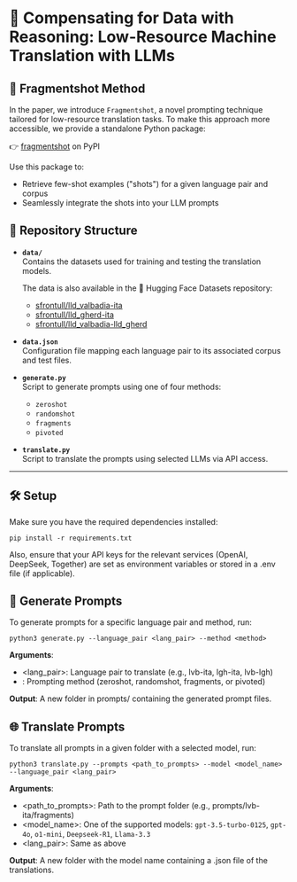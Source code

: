 # 🧠 Compensating for Data with Reasoning: Low-Resource Machine Translation with LLMs


## 🧩 Fragmentshot Method

In the paper, we introduce `Fragmentshot`, a novel prompting technique tailored for low-resource translation tasks.
To make this approach more accessible, we provide a standalone Python package:

👉 [fragmentshot](https://pypi.org/project/fragmentshot/) on PyPI

Use this package to:
  - Retrieve few-shot examples ("shots") for a given language pair and corpus
  - Seamlessly integrate the shots into your LLM prompts

## 📁 Repository Structure

- **`data/`**  
  Contains the datasets used for training and testing the translation models.

  The data is also available in the 🤗 Hugging Face Datasets repository:
  - [sfrontull/lld_valbadia-ita](https://huggingface.co/datasets/sfrontull/lld_valbadia-ita)
  - [sfrontull/lld_gherd-ita](https://huggingface.co/datasets/sfrontull/lld_gherd-ita)
  - [sfrontull/lld_valbadia-lld_gherd](https://huggingface.co/datasets/sfrontull/lld_valbadia-lld_gherd)

- **`data.json`**  
  Configuration file mapping each language pair to its associated corpus and test files.

- **`generate.py`**  
  Script to generate prompts using one of four methods:
  - `zeroshot`
  - `randomshot`
  - `fragments`
  - `pivoted`

- **`translate.py`**  
  Script to translate the prompts using selected LLMs via API access.

---

## 🛠️ Setup

Make sure you have the required dependencies installed:

```
pip install -r requirements.txt
```

Also, ensure that your API keys for the relevant services (OpenAI, DeepSeek, Together) are set as environment variables or stored in a .env file (if applicable).

## 📄 Generate Prompts

To generate prompts for a specific language pair and method, run:

```
python3 generate.py --language_pair <lang_pair> --method <method>
```

**Arguments**:
  - <lang_pair>: Language pair to translate (e.g., lvb-ita, lgh-ita, lvb-lgh)
  - <method>: Prompting method (zeroshot, randomshot, fragments, or pivoted)

**Output**: A new folder in prompts/ containing the generated prompt files.

## 🌐 Translate Prompts

To translate all prompts in a given folder with a selected model, run:

```
python3 translate.py --prompts <path_to_prompts> --model <model_name> --language_pair <lang_pair>
```

**Arguments**:
  - <path_to_prompts>: Path to the prompt folder (e.g., prompts/lvb-ita/fragments)
  - <model_name>: One of the supported models: `gpt-3.5-turbo-0125`, `gpt-4o`, `o1-mini`, `Deepseek-R1`, `Llama-3.3`
  - <lang_pair>: Same as above

**Output**: A new folder with the model name containing a .json file of the translations.